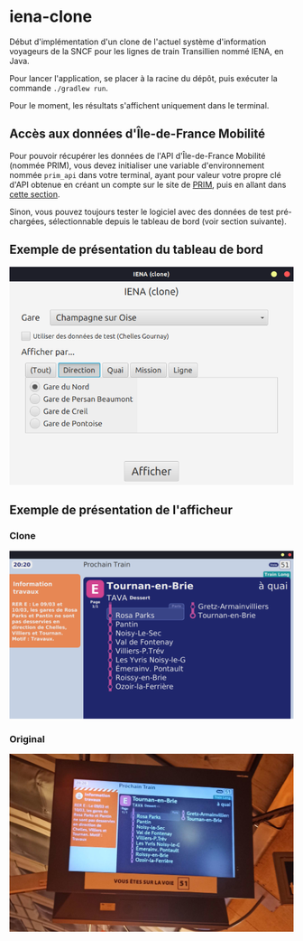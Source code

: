 # iena-clone

Début d'implémentation d'un clone de l'actuel système d'information voyageurs de la SNCF pour les lignes de train Transillien nommé IENA, en Java.

Pour lancer l'application, se placer à la racine du dépôt, puis exécuter la commande `./gradlew run`.

Pour le moment, les résultats s'affichent uniquement dans le terminal.

## Accès aux données d'Île-de-France Mobilité

Pour pouvoir récupérer les données de l'API d'Île-de-France Mobilité (nommée PRIM), vous devez initialiser une variable d'environnement nommée `prim_api`
dans votre terminal, ayant pour valeur votre propre clé d'API obtenue en créant un compte sur le site de [PRIM](https://prim.iledefrance-mobilites.fr),
puis en allant dans [cette section](https://prim.iledefrance-mobilites.fr/fr/mes-jetons-authentification). 

Sinon, vous pouvez toujours tester le logiciel avec des données de test pré-chargées, sélectionnable depuis le tableau de bord (voir section suivante).

## Exemple de présentation du tableau de bord

![Capture d'écran du tableau de bord ayant la gare de "Champagne sur Oise" sélectionnée, avec les différentes directions affichées.](dashboard.png)

## Exemple de présentation de l'afficheur

### Clone

![Capture d'écran du clone d'un afficheur de la gare de Magenta.](display.png)

### Original

![Photo d'un afficheur de la gare de Magenta.](original.jpg)
